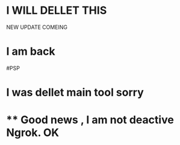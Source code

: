 # I WILL DELLET THIS
 NEW UPDATE COMEING 
# I am back
#PSP

# I was dellet main tool sorry


<h1>** Good news , I am not deactive Ngrok. OK  </h1>
